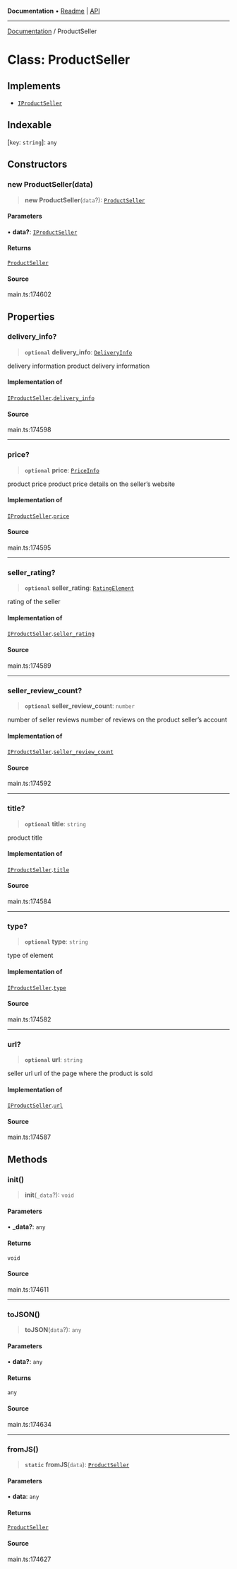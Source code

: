 **Documentation** • [Readme](../README.md) \| [API](../globals.md)

***

[Documentation](../README.md) / ProductSeller

# Class: ProductSeller

## Implements

- [`IProductSeller`](../interfaces/IProductSeller.md)

## Indexable

 \[`key`: `string`\]: `any`

## Constructors

### new ProductSeller(data)

> **new ProductSeller**(`data`?): [`ProductSeller`](ProductSeller.md)

#### Parameters

• **data?**: [`IProductSeller`](../interfaces/IProductSeller.md)

#### Returns

[`ProductSeller`](ProductSeller.md)

#### Source

main.ts:174602

## Properties

### delivery\_info?

> **`optional`** **delivery\_info**: [`DeliveryInfo`](DeliveryInfo.md)

delivery information
product delivery information

#### Implementation of

[`IProductSeller`](../interfaces/IProductSeller.md).[`delivery_info`](../interfaces/IProductSeller.md#delivery_info)

#### Source

main.ts:174598

***

### price?

> **`optional`** **price**: [`PriceInfo`](PriceInfo.md)

product price
product price details on the seller’s website

#### Implementation of

[`IProductSeller`](../interfaces/IProductSeller.md).[`price`](../interfaces/IProductSeller.md#price)

#### Source

main.ts:174595

***

### seller\_rating?

> **`optional`** **seller\_rating**: [`RatingElement`](RatingElement.md)

rating of the seller

#### Implementation of

[`IProductSeller`](../interfaces/IProductSeller.md).[`seller_rating`](../interfaces/IProductSeller.md#seller_rating)

#### Source

main.ts:174589

***

### seller\_review\_count?

> **`optional`** **seller\_review\_count**: `number`

number of seller reviews
number of reviews on the product seller’s account

#### Implementation of

[`IProductSeller`](../interfaces/IProductSeller.md).[`seller_review_count`](../interfaces/IProductSeller.md#seller_review_count)

#### Source

main.ts:174592

***

### title?

> **`optional`** **title**: `string`

product title

#### Implementation of

[`IProductSeller`](../interfaces/IProductSeller.md).[`title`](../interfaces/IProductSeller.md#title)

#### Source

main.ts:174584

***

### type?

> **`optional`** **type**: `string`

type of element

#### Implementation of

[`IProductSeller`](../interfaces/IProductSeller.md).[`type`](../interfaces/IProductSeller.md#type)

#### Source

main.ts:174582

***

### url?

> **`optional`** **url**: `string`

seller url
url of the page where the product is sold

#### Implementation of

[`IProductSeller`](../interfaces/IProductSeller.md).[`url`](../interfaces/IProductSeller.md#url)

#### Source

main.ts:174587

## Methods

### init()

> **init**(`_data`?): `void`

#### Parameters

• **\_data?**: `any`

#### Returns

`void`

#### Source

main.ts:174611

***

### toJSON()

> **toJSON**(`data`?): `any`

#### Parameters

• **data?**: `any`

#### Returns

`any`

#### Source

main.ts:174634

***

### fromJS()

> **`static`** **fromJS**(`data`): [`ProductSeller`](ProductSeller.md)

#### Parameters

• **data**: `any`

#### Returns

[`ProductSeller`](ProductSeller.md)

#### Source

main.ts:174627
